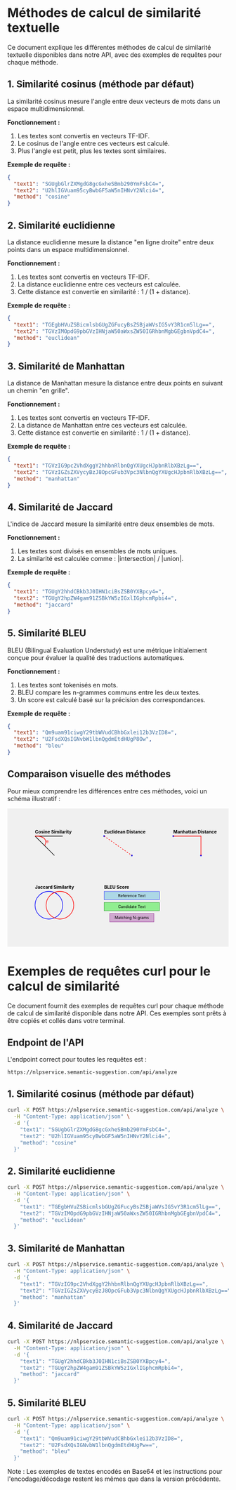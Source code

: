 # Méthodes de calcul de similarité textuelle

Ce document explique les différentes méthodes de calcul de similarité textuelle disponibles dans notre API, avec des exemples de requêtes pour chaque méthode.

## 1. Similarité cosinus (méthode par défaut)

La similarité cosinus mesure l'angle entre deux vecteurs de mots dans un espace multidimensionnel.

**Fonctionnement :**
1. Les textes sont convertis en vecteurs TF-IDF.
2. Le cosinus de l'angle entre ces vecteurs est calculé.
3. Plus l'angle est petit, plus les textes sont similaires.

**Exemple de requête :**
```json
{
  "text1": "SGUgbGlrZXMgdG8gcGxheSBmb290YmFsbC4=",
  "text2": "U2hlIGVuam95cyBwbGF5aW5nIHNvY2Nlci4=",
  "method": "cosine"
}
```

## 2. Similarité euclidienne

La distance euclidienne mesure la distance "en ligne droite" entre deux points dans un espace multidimensionnel.

**Fonctionnement :**
1. Les textes sont convertis en vecteurs TF-IDF.
2. La distance euclidienne entre ces vecteurs est calculée.
3. Cette distance est convertie en similarité : 1 / (1 + distance).

**Exemple de requête :**
```json
{
  "text1": "TGEgbHVuZSBicmlsbGUgZGFucyBsZSBjaWVsIG5vY3R1cm5lLg==",
  "text2": "TGVzIMOpdG9pbGVzIHNjaW50aWxsZW50IGRhbnMgbGEgbnVpdC4=",
  "method": "euclidean"
}
```

## 3. Similarité de Manhattan

La distance de Manhattan mesure la distance entre deux points en suivant un chemin "en grille".

**Fonctionnement :**
1. Les textes sont convertis en vecteurs TF-IDF.
2. La distance de Manhattan entre ces vecteurs est calculée.
3. Cette distance est convertie en similarité : 1 / (1 + distance).

**Exemple de requête :**
```json
{
  "text1": "TGVzIG9pc2VhdXggY2hhbnRlbnQgYXUgcHJpbnRlbXBzLg==",
  "text2": "TGVzIGZsZXVycyBzJ8OpcGFub3Vpc3NlbnQgYXUgcHJpbnRlbXBzLg==",
  "method": "manhattan"
}
```

## 4. Similarité de Jaccard

L'indice de Jaccard mesure la similarité entre deux ensembles de mots.

**Fonctionnement :**
1. Les textes sont divisés en ensembles de mots uniques.
2. La similarité est calculée comme : |intersection| / |union|.

**Exemple de requête :**
```json
{
  "text1": "TGUgY2hhdCBkb3J0IHN1ciBsZSB0YXBpcy4=",
  "text2": "TGUgY2hpZW4gam91ZSBkYW5zIGxlIGphcmRpbi4=",
  "method": "jaccard"
}
```

## 5. Similarité BLEU

BLEU (Bilingual Evaluation Understudy) est une métrique initialement conçue pour évaluer la qualité des traductions automatiques.

**Fonctionnement :**
1. Les textes sont tokenisés en mots.
2. BLEU compare les n-grammes communs entre les deux textes.
3. Un score est calculé basé sur la précision des correspondances.

**Exemple de requête :**
```json
{
  "text1": "Qm9uam91ciwgY29tbWVudCBhbGxlei12b3VzID8=",
  "text2": "U2FsdXQsIGNvbW1lbnQgdmEtdHUgP8Ow",
  "method": "bleu"
}
```

## Comparaison visuelle des méthodes

Pour mieux comprendre les différences entre ces méthodes, voici un schéma illustratif :

<antArtifact identifier="similarity-methods-diagram" type="image/svg+xml" title="Diagramme des méthodes de similarité">
<svg xmlns="http://www.w3.org/2000/svg" viewBox="0 0 800 500">
  <rect width="800" height="500" fill="#f0f0f0"/>
  
  <!-- Cosine Similarity -->
  <g transform="translate(100,100)">
    <text x="0" y="-10" font-size="16" font-weight="bold">Cosine Similarity</text>
    <line x1="0" y1="0" x2="100" y2="0" stroke="black" stroke-width="2"/>
    <line x1="0" y1="0" x2="70" y2="70" stroke="black" stroke-width="2"/>
    <path d="M 0 0 Q 50 0 35 35" fill="none" stroke="red" stroke-width="2"/>
    <text x="40" y="25" fill="red">θ</text>
  </g>
  
  <!-- Euclidean Distance -->
  <g transform="translate(350,100)">
    <text x="0" y="-10" font-size="16" font-weight="bold">Euclidean Distance</text>
    <circle cx="0" cy="0" r="3" fill="blue"/>
    <circle cx="100" cy="70" r="3" fill="blue"/>
    <line x1="0" y1="0" x2="100" y2="70" stroke="red" stroke-width="2" stroke-dasharray="5,5"/>
  </g>
  
  <!-- Manhattan Distance -->
  <g transform="translate(600,100)">
    <text x="0" y="-10" font-size="16" font-weight="bold">Manhattan Distance</text>
    <circle cx="0" cy="0" r="3" fill="blue"/>
    <circle cx="100" cy="70" r="3" fill="blue"/>
    <path d="M 0 0 L 100 0 L 100 70" fill="none" stroke="red" stroke-width="2"/>
  </g>
  
  <!-- Jaccard Similarity -->
  <g transform="translate(100,300)">
    <text x="0" y="-10" font-size="16" font-weight="bold">Jaccard Similarity</text>
    <circle cx="50" cy="50" r="50" fill="none" stroke="blue" stroke-width="2"/>
    <circle cx="90" cy="50" r="50" fill="none" stroke="red" stroke-width="2"/>
    <path d="M 70 50 A 20 20 0 0 0 70 50" fill="#purple" fill-opacity="0.3"/>
  </g>
  
  <!-- BLEU Score -->
  <g transform="translate(350,300)">
    <text x="0" y="-10" font-size="16" font-weight="bold">BLEU Score</text>
    <rect x="0" y="0" width="200" height="30" fill="lightblue" stroke="blue"/>
    <rect x="0" y="40" width="200" height="30" fill="lightgreen" stroke="green"/>
    <rect x="20" y="80" width="160" height="30" fill="purple" fill-opacity="0.3" stroke="purple"/>
    <text x="100" y="20" text-anchor="middle">Reference Text</text>
    <text x="100" y="60" text-anchor="middle">Candidate Text</text>
    <text x="100" y="100" text-anchor="middle">Matching N-grams</text>
  </g>
</svg>


# Exemples de requêtes curl pour le calcul de similarité

Ce document fournit des exemples de requêtes curl pour chaque méthode de calcul de similarité disponible dans notre API. Ces exemples sont prêts à être copiés et collés dans votre terminal.

## Endpoint de l'API

L'endpoint correct pour toutes les requêtes est :

```
https://nlpservice.semantic-suggestion.com/api/analyze
```

## 1. Similarité cosinus (méthode par défaut)

```bash
curl -X POST https://nlpservice.semantic-suggestion.com/api/analyze \
  -H "Content-Type: application/json" \
  -d '{
    "text1": "SGUgbGlrZXMgdG8gcGxheSBmb290YmFsbC4=",
    "text2": "U2hlIGVuam95cyBwbGF5aW5nIHNvY2Nlci4=",
    "method": "cosine"
  }'
```

## 2. Similarité euclidienne

```bash
curl -X POST https://nlpservice.semantic-suggestion.com/api/analyze \
  -H "Content-Type: application/json" \
  -d '{
    "text1": "TGEgbHVuZSBicmlsbGUgZGFucyBsZSBjaWVsIG5vY3R1cm5lLg==",
    "text2": "TGVzIMOpdG9pbGVzIHNjaW50aWxsZW50IGRhbnMgbGEgbnVpdC4=",
    "method": "euclidean"
  }'
```

## 3. Similarité de Manhattan

```bash
curl -X POST https://nlpservice.semantic-suggestion.com/api/analyze \
  -H "Content-Type: application/json" \
  -d '{
    "text1": "TGVzIG9pc2VhdXggY2hhbnRlbnQgYXUgcHJpbnRlbXBzLg==",
    "text2": "TGVzIGZsZXVycyBzJ8OpcGFub3Vpc3NlbnQgYXUgcHJpbnRlbXBzLg==",
    "method": "manhattan"
  }'
```

## 4. Similarité de Jaccard

```bash
curl -X POST https://nlpservice.semantic-suggestion.com/api/analyze \
  -H "Content-Type: application/json" \
  -d '{
    "text1": "TGUgY2hhdCBkb3J0IHN1ciBsZSB0YXBpcy4=",
    "text2": "TGUgY2hpZW4gam91ZSBkYW5zIGxlIGphcmRpbi4=",
    "method": "jaccard"
  }'
```

## 5. Similarité BLEU

```bash
curl -X POST https://nlpservice.semantic-suggestion.com/api/analyze \
  -H "Content-Type: application/json" \
  -d '{
    "text1": "Qm9uam91ciwgY29tbWVudCBhbGxlei12b3VzID8=",
    "text2": "U2FsdXQsIGNvbW1lbnQgdmEtdHUgPw==",
    "method": "bleu"
  }'
```

Note : Les exemples de textes encodés en Base64 et les instructions pour l'encodage/décodage restent les mêmes que dans la version précédente.